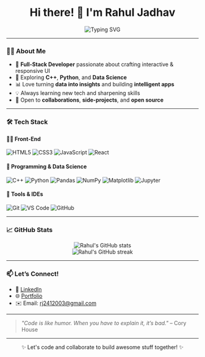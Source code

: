 <h1 align="center">Hi there! 👋 I'm Rahul Jadhav</h1>

<p align="center">
  <img src="https://readme-typing-svg.herokuapp.com?font=Fira+Code&size=22&pause=1000&color=F75C7E&center=true&vCenter=true&width=435&lines=Web-Development+Enthusiast;Crafting+beautiful+web+experiences;Learning+Python+%26+Data+Science;Let's+build+something+amazing+💻" alt="Typing SVG" />
</p>

---

### 👨‍💻 About Me
- 🎯 **Full-Stack Developer** passionate about crafting interactive & responsive UI
- 🧠 Exploring **C++**, **Python**, and **Data Science**
- 📊 Love turning **data into insights** and building **intelligent apps**
- 💡 Always learning new tech and sharpening skills
- 🤝 Open to **collaborations**, **side-projects**, and **open source**

---

### 🛠️ Tech Stack

#### 👨‍💻 Front-End
![HTML5](https://img.shields.io/badge/-HTML5-E34F26?style=flat&logo=html5&logoColor=white)
![CSS3](https://img.shields.io/badge/-CSS3-1572B6?style=flat&logo=css3)
![JavaScript](https://img.shields.io/badge/-JavaScript-F7DF1E?style=flat&logo=javascript&logoColor=black)
![React](https://img.shields.io/badge/-React-61DAFB?style=flat&logo=react&logoColor=black)

#### 🧠 Programming & Data Science
![C++](https://img.shields.io/badge/-C++-00599C?style=flat&logo=c%2B%2B&logoColor=white)
![Python](https://img.shields.io/badge/-Python-3776AB?style=flat&logo=python&logoColor=white)
![Pandas](https://img.shields.io/badge/-Pandas-150458?style=flat&logo=pandas)
![NumPy](https://img.shields.io/badge/-NumPy-013243?style=flat&logo=numpy)
![Matplotlib](https://img.shields.io/badge/-Matplotlib-11557C?style=flat&logo=plotly&logoColor=white)
![Jupyter](https://img.shields.io/badge/-Jupyter-F37626?style=flat&logo=jupyter&logoColor=white)

#### 🔧 Tools & IDEs
![Git](https://img.shields.io/badge/-Git-F05032?style=flat&logo=git&logoColor=white)
![VS Code](https://img.shields.io/badge/-VS%20Code-007ACC?style=flat&logo=visual-studio-code)
![GitHub](https://img.shields.io/badge/-GitHub-181717?style=flat&logo=github)

---

### 📈 GitHub Stats
<p align="center">
  <img src="https://github-readme-stats.vercel.app/api?username=jadhav-rahul&show_icons=true&theme=radical" alt="Rahul's GitHub stats" />
  <br/>
  <img src="https://github-readme-streak-stats.herokuapp.com/?user=jadhav-rahul&theme=radical" alt="Rahul's GitHub streak" />
</p>

---

### 📫 Let’s Connect!
- 💼 [LinkedIn](https://www.linkedin.com/in/rahuljadhav24/)
- 🌐 [Portfolio](https://your-portfolio.com/)
- ✉️ Email: [rj2412003@gmail.com](mailto:rj2412003@gmail.com)

---

> *"Code is like humor. When you have to explain it, it’s bad."* – Cory House

---

<p align="center">✨ Let's code and collaborate to build awesome stuff together! ✨</p>
